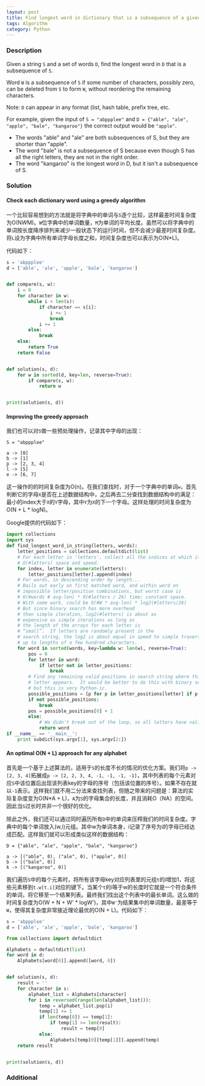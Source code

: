 ```yaml
---
layout: post
title: Find longest word in dictionary that is a subsequence of a given string
tags: Algorithm
category: Python
---
```



### Description
Given a string `S` and a set of words `D`, find the longest word in `D` that is a subsequence of `S`.

Word `W` is a subsequence of `S` if some number of characters, possibly zero, can be deleted from `S` to form `W`, without reordering the remaining characters.

Note: `D` can appear in any format (list, hash table, prefix tree, etc.

For example, given the input of `S = "abppplee"` and `D = {"able", "ale", "apple", "bale", "kangaroo"}` the correct output would be `"apple"`.

* The words "able" and "ale" are both subsequences of S, but they are shorter than "apple".
* The word "bale" is not a subsequence of S because even though S has all the right letters, they are not in the right order.
* The word "kangaroo" is the longest word in D, but it isn't a subsequence of S.


### Solution
#### Check each dictionary word using a greedy algorithm
一个比较容易想到的方法就是将字典中的单词与`S`逐个比较，这样最差时间复杂度为O(N*W*M)。`W`位字典中的单词数量，`M`为单词的平均长度。虽然可以将字典中的单词按长度降序排列来减少一般状态下的运行时间，但不会减少最差时间复杂度。将`L`设为字典中所有单词字母长度之和，时间复杂度也可以表示为O(N*L)。

代码如下：

```python
s = 'abppplee'
d = ['able', 'ale', 'apple', 'bale', 'kangaroo']


def compare(s, w):
    i = 0
    for character in w:
        while i < len(s):
            if character == s[i]:
                i += 1
                break
            i += 1
        else:
            break
    else:
        return True
    return False


def solution(s, d):
    for w in sorted(d, key=len, reverse=True):
        if compare(s, w):
            return w


print(solution(s, d))
```

#### Improving the greedy approach
我们也可以对`S`做一些预处理操作，记录其中字母的出现：

```
S = "abppplee"

a -> [0]
b -> [1]
p -> [2, 3, 4]
l -> [5]
e -> [6, 7]
```

这一操作的的时间复杂度为O(n)。在我们查找时，对于一个字典中的单词`w`，首先判断它的字母`X`是否在上述数据结构中，之后再去二分查找到数据结构中的满足：最小的index大于`X`的`Y`字母，其中`Y`为`X`的下一个字母。这样处理的时间复杂度为O(N + L * logN)。

Google提供的代码如下：

```python
import collections
import sys
def find_longest_word_in_string(letters, words):
    letter_positions = collections.defaultdict(list)
    # For each letter in 'letters', collect all the indices at which it appears.
    # O(#letters) space and speed.
    for index, letter in enumerate(letters):
        letter_positions[letter].append(index)
    # For words, in descending order by length...
    # Bails out early on first matched word, and within word on
    # impossible letter/position combinations, but worst case is
    # O(#words # avg-len) * O(#letters / 26) time; constant space.
    # With some work, could be O(#W * avg-len) * log2(#letters/26)
    # But since binary search has more overhead
    # than simple iteration, log2(#letters) is about as
    # expensive as simple iterations as long as
    # the length of the arrays for each letter is
    # “small”.  If letters are randomly present in the
    # search string, the log2 is about equal in speed to simple traversal
    # up to lengths of a few hundred characters.              
    for word in sorted(words, key=lambda w: len(w), reverse=True):
        pos = 0
        for letter in word:
            if letter not in letter_positions:
                break
        # Find any remaining valid positions in search string where this
        # letter appears.  It would be better to do this with binary search,
        # but this is very Python-ic.
        possible_positions = [p for p in letter_positions[letter] if p >= pos]
        if not possible_positions:
            break
        pos = possible_positions[0] + 1
        else:
            # We didn't break out of the loop, so all letters have valid positions  
            return word
if __name__ == '__main__':
    print subdict(sys.argv[1], sys.argv[2:])
```

#### An optimal O(N + L) approach for any alphabet
首先是一个基于上述算法的，适用于`S`的长度不长的情况的优化方案。我们将`p -> [2, 3, 4]`拓展成`p -> [2, 2, 3, 4, -1, -1, -1, -1]`，其中列表的每个元素对应`S`中该位置后出现该列表key的字母的序号（包括该位置的序号）。如果不存在就以`-1`表示。这样我们就不用二分法来查找列表，但随之带来的问题是：算法的实际复杂度变为O(N*A + L)，`A`为`S`的字母集合的长度，并且消耗O（NA）的空间。因此当`S`过长时并非一个很好的优化。

除此之外，我们还可以通过同时遍历所有`D`中的单词来压榨我们的时间复杂度。字典中的每个单词放入(w,i)元组。其中w为单词本身，i记录了序号为i的字母已经达成匹配。这样我们就可以形成类似这样的数据结构：

```
D = {"able", "ale", "apple", "bale", "kangaroo"}

a -> [("able", 0), ("ale", 0), ("apple", 0)]
b -> [("bale", 0)]
k -> [("kangaroo", 0)]
```

我们遍历`S`中的每个元素时，将所有该字母key对应列表里的元组`t`的i增加1，将这些元素移到`t.w[t.i]`对应的键下。当某个`t`的i等于w的长度时它就是一个符合条件的单词，将它移至一个结果列表。最终我们找出这个列表中的最长单词。这么做的时间复杂度为O(W + N + W' * logW')，其中`W'`为结果集中的单词数量，最差等于`W`，使得其复杂度非常接近理论最优的O(N + L)。代码如下：

```python
s = 'abppplee'
d = ['able', 'ale', 'apple', 'bale', 'kangaroo']

from collections import defaultdict

Alphabets = defaultdict(list)
for word in d:
    Alphabets[word[0]].append([word, 0])


def solution(s, d):
    result = ''
    for character in s:
        alphabet_list = Alphabets[character]
        for i in reversed(range(len(alphabet_list))):
            temp = alphabet_list.pop(i)
            temp[1] += 1
            if len(temp[0]) == temp[1]:
                if temp[1] >= len(result):
                    result = temp[0]
            else:
                Alphabets[temp[0][temp[1]]].append(temp)
    return result


print(solution(s, d))
```

### Additional
